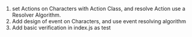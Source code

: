 1. set Actions on Characters with Action Class, and resolve Action use a Resolver Algorithm.
2. Add design of event on Characters, and use event resolving algorithm
3. Add basic verification in index.js as test
